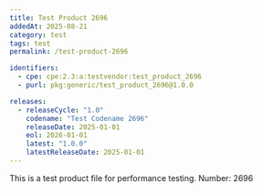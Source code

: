 ```yaml
---
title: Test Product 2696
addedAt: 2025-08-21
category: test
tags: test
permalink: /test-product-2696

identifiers:
  - cpe: cpe:2.3:a:testvendor:test_product_2696
  - purl: pkg:generic/test_product_2696@1.0.0

releases:
  - releaseCycle: "1.0"
    codename: "Test Codename 2696"
    releaseDate: 2025-01-01
    eol: 2026-01-01
    latest: "1.0.0"
    latestReleaseDate: 2025-01-01
---
```


This is a test product file for performance testing. Number: 2696

